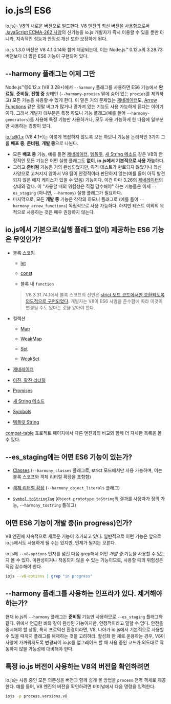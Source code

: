 # io.js의 ES6

io.js는 [V8](https://code.google.com/p/v8/)의 새로운 버전으로 빌드한다. V8 엔진의 최신 버전을 사용함으로써 [JavaScript ECMA-262 사양](http://www.ecma-international.org/publications/standards/Ecma-262.htm)의 신기능을 io.js 개발자가 즉시 이용할 수 있을 뿐만 아니라, 지속적인 성능과 안정성 개선 또한 보장하게 된다.

io.js 1.3.0 버전은 V8 4.1.0.14와 함께 제공되는데, 이는 Node.js™ 0.12.x의 3.28.73 버전보다 더 많은 ES6 기능이 구현되어 있다.

## --harmony 플래그는 이제 그만

Node.js™@0.12.x (V8 3.28+)에서 `--harmony` 플래그를 사용하면 ES6 기능에서 **완료됨**, **준비됨**, **진행 중** 상태인 (`--harmony-proxies` 밑에 숨어 있는 `proxies`를 제외하고) 모든 기능을 사용할 수 있게 한다. 이 말은 거의 문제없는 [제네레이터](https://developer.mozilla.org/docs/Web/JavaScript/Reference/Statements/function*)도, [Arrow Functions](https://developer.mozilla.org/en-US/docs/Web/JavaScript/Reference/Functions/Arrow_functions) 같은 정말 버그가 많거나 망가져 있는 기능도 사용 가능하게 된다는 이야기이다. 그래서 개발자 대부분은 특정 하모니 기능 플래그(예를 들어 `--harmony-generators`)를 사용해 특정 기능만 사용하거나, 모두 사용 가능하게 한 다음에 일부분만 사용하는 경향이 있다.

io.js@1.x (V8 4.1+)는 이렇게 복잡하지 않도록 모든 하모니 기능을 논리적인 3가지 그룹 **배포 중**, **준비됨**, **개발 중**으로 나뉜다.

*   모든 **배포 중** 기능, 예를 들면 [제네레이터](https://developer.mozilla.org/en-US/docs/Web/JavaScript/Reference/Statements/function*), [템플릿](https://developer.mozilla.org/en-US/docs/Web/JavaScript/Reference/template_strings), [새 String 메소드](https://developer.mozilla.org/en-US/docs/Web/JavaScript/New_in_JavaScript/ECMAScript_6_support_in_Mozilla#Additions_to_the_String_object) 같은 V8의 안정적인 모든 기능은 어떤 실행 플래그도 **없이**, **io.js에서 기본적으로 사용 가능**하다.
*   그리고 **준비됨** 기능은 거의 완성되었지만, 아직 테스트가 완료되지 않았거나 최신 사양으로 고쳐지지 않아서 V8 팀이 안정적이라 판단하지 않는(예를 들어 아직 발견되지 않은 에지 케이스가 있을 수 있음) 기능이다. 이건 아마 3.26의 [제네레이터](https://developer.mozilla.org/en-US/docs/Web/JavaScript/Reference/Statements/function*)의 상태와 같다. 이 "사용할 때의 위험성은 직접 감수해야" 하는 기능들은 이제 `--es_staging` (아니면, `--harmony`) 실행 플래그가 필요하다.
*   마지막으로, 모든 **개발 중** 기능은 각각의 하모니 플래그로 (예를 들어 `--harmony_arrow_functions`) 독립적으로 사용 가능하다. 하지만 테스트 이외의 목적으로 사용하는 것은 매우 권장하지 않는다.

## io.js에서 기본으로(실행 플래그 없이) 제공하는 ES6 기능은 무엇인가?

*   블록 스코핑

    *   [let](https://developer.mozilla.org/en-US/docs/Web/JavaScript/Reference/Statements/let)

    *   [const](https://developer.mozilla.org/en-US/docs/Web/JavaScript/Reference/Statements/const)

    *   블록 내 `function`

    > V8 3.31.74.1에서 블록 스코프의 선언은 [strict 모드 코드에서만 호환되도록 의도적으로 구현되었다](https://groups.google.com/forum/#!topic/v8-users/3UXNCkAU8Es). 개발자는 V8이 ES6 사양을 준수함에 따라 이것이 변경될 수도 있다는 것을 알아야 한다.

*   컬렉션

    *   [Map](https://developer.mozilla.org/en-US/docs/Web/JavaScript/Reference/Global_Objects/Map)

    *   [WeakMap](https://developer.mozilla.org/en-US/docs/Web/JavaScript/Reference/Global_Objects/WeakMap)

    *   [Set](https://developer.mozilla.org/en-US/docs/Web/JavaScript/Reference/Global_Objects/Set)

    *   [WeakSet](https://developer.mozilla.org/en-US/docs/Web/JavaScript/Reference/Global_Objects/WeakSet)

*   [제네레이터](https://developer.mozilla.org/en-US/docs/Web/JavaScript/Reference/Statements/function*)

*   [이진, 팔진 리터럴](https://developer.mozilla.org/en-US/docs/Web/JavaScript/Reference/Lexical_grammar#Numeric_literals)

*   [Promises](https://developer.mozilla.org/en-US/docs/Web/JavaScript/Reference/Global_Objects/Promise)

*   [새 String 메소드](https://developer.mozilla.org/en-US/docs/Web/JavaScript/New_in_JavaScript/ECMAScript_6_support_in_Mozilla#Additions_to_the_String_object)

*   [Symbols](https://developer.mozilla.org/en-US/docs/Web/JavaScript/Reference/Global_Objects/Symbol)

*   [템플릿 String](https://developer.mozilla.org/en-US/docs/Web/JavaScript/Reference/template_strings)

[compat-table](https://kangax.github.io/compat-table/es6/) 프로젝트 페이지에서 다른 엔진과의 비교와 함께 더 자세한 목록을 볼 수 있다.

## --es_staging에는 어떤 ES6 기능이 있는가?

*   [Classes](https://github.com/lukehoban/es6features#classes) (`--harmony_classes` 플래그로, strict 모드에서만 사용 가능하며, 이는 블록 스코프와 객체 리터럴 확장을 포함함)

*   [객체 리터럴 확장](https://github.com/lukehoban/es6features#enhanced-object-literals) (`--harmony_object_literals` 플래그)

*   [`Symbol.toStringTag`](https://developer.mozilla.org/en-US/docs/Web/JavaScript/Reference/Global_Objects/Symbol) (`Object.prototype.toString`의 결과를 사용자가 정의 가능, `--harmony_tostring` 플래그)

## 어떤 ES6 기능이 개발 중(in progress)인가?

V8 엔진에 지속적으로 새로운 기능이 추가되고 있다. 일반적으로 이런 기능은 앞으로 io.js에서도 사용하게 될 수는 있지만, 언제가 될지는 모른다.

io.js에 `--v8-options` 인자를 넘긴 다음 grep해서 어떤 *개발 중* 기능을 사용할 수 있는지 볼 수 있다. 미완성이거나 작동되지 않을 수 있는 기능이므로, 사용할 때의 위험성은 직접 감수해야 한다.

```sh
iojs --v8-options | grep "in progress"
```

## --harmony 플래그를 사용하는 인프라가 있다. 제거해야 하는가?

현재 io.js의 `--harmony` 플래그는 **준비됨** 기능만 사용하므로 `--es_staging` 플래그와 같다. 위에서 언급한 바와 같이 완성된 기능이지만, 안정적이라고 말할 수 없다. 안전을 중시해야 할 상황, 특히 프로덕션 환경이라면, V8, 나아가 io.js에서 기본적으로 사용할 수 있을 때까지 플래그를 해제하는 것을 고려하라. 활성화 한 채로 운용하는 경우, V8이 사양에 가까워지도록 변경되어 io.js를 업그레이드 할 때 사용 중인 코드가 의도대로 작동하지 않을 가능성에 대비해야 한다.

## 특정 io.js 버전이 사용하는 V8의 버전을 확인하려면

io.js는 사용 중인 모든 의존성을 버전과 함께 쉽게 볼 방법을 `process` 전역 객체로 제공한다. 예를 들어, V8 엔진의 버전을 확인하려면 터미널에서 다음 명령을 입력한다.

```sh
iojs -p process.versions.v8
```
